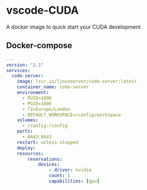 # vscode-CUDA

A docker image to quick start your CUDA development

## Docker-compose

```yaml
---
version: "2.1"
services:
  code-server:
	image: lscr.io/linuxserver/code-server:latest
	container_name: code-server
	environment:
	  - PUID=1000
	  - PGID=1000
	  - TZ=Europe/London
	  - DEFAULT_WORKSPACE=/config/workspace
	volumes:
	  - /config:/config
	ports:
	  - 8443:8443
	restart: unless-stopped
	deploy:
	resources:
		reservations:
			devices:
				- driver: nvidia
				count: 1
				capabilities: [gpu]
```
